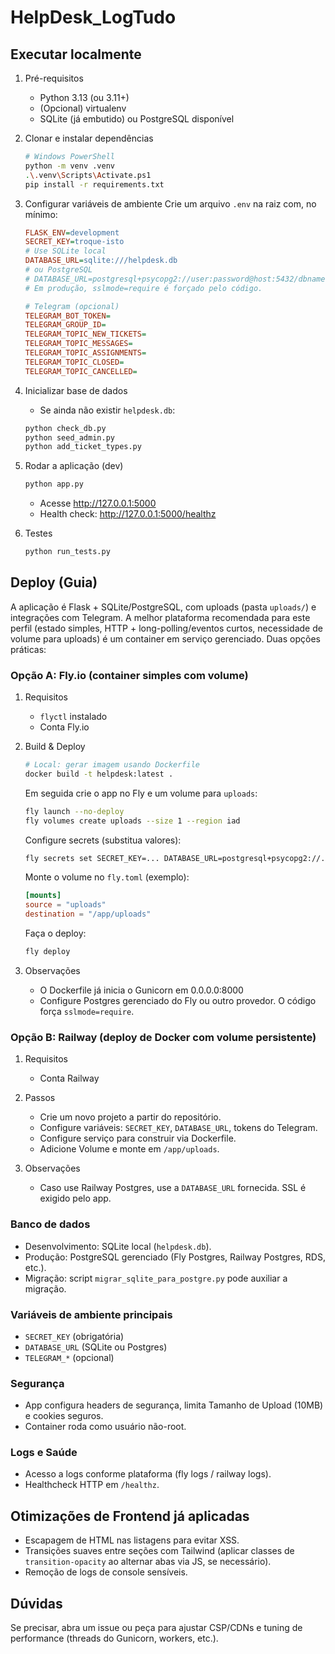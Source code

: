 # HelpDesk_LogTudo

## Executar localmente

1. Pré-requisitos
   - Python 3.13 (ou 3.11+)
   - (Opcional) virtualenv
   - SQLite (já embutido) ou PostgreSQL disponível

2. Clonar e instalar dependências
   ```bash
   # Windows PowerShell
   python -m venv .venv
   .\.venv\Scripts\Activate.ps1
   pip install -r requirements.txt
   ```

3. Configurar variáveis de ambiente
   Crie um arquivo `.env` na raiz com, no mínimo:
   ```ini
   FLASK_ENV=development
   SECRET_KEY=troque-isto
   # Use SQLite local
   DATABASE_URL=sqlite:///helpdesk.db
   # ou PostgreSQL
   # DATABASE_URL=postgresql+psycopg2://user:password@host:5432/dbname
   # Em produção, sslmode=require é forçado pelo código.

   # Telegram (opcional)
   TELEGRAM_BOT_TOKEN=
   TELEGRAM_GROUP_ID=
   TELEGRAM_TOPIC_NEW_TICKETS=
   TELEGRAM_TOPIC_MESSAGES=
   TELEGRAM_TOPIC_ASSIGNMENTS=
   TELEGRAM_TOPIC_CLOSED=
   TELEGRAM_TOPIC_CANCELLED=
   ```

4. Inicializar base de dados
   - Se ainda não existir `helpdesk.db`:
   ```bash
   python check_db.py
   python seed_admin.py
   python add_ticket_types.py
   ```

5. Rodar a aplicação (dev)
   ```bash
   python app.py
   ```
   - Acesse http://127.0.0.1:5000
   - Health check: http://127.0.0.1:5000/healthz

6. Testes
   ```bash
   python run_tests.py
   ```

## Deploy (Guia)

A aplicação é Flask + SQLite/PostgreSQL, com uploads (pasta `uploads/`) e integrações com Telegram. A melhor plataforma recomendada para este perfil (estado simples, HTTP + long-polling/eventos curtos, necessidade de volume para uploads) é um container em serviço gerenciado. Duas opções práticas:

### Opção A: Fly.io (container simples com volume)

1. Requisitos
   - `flyctl` instalado
   - Conta Fly.io

2. Build & Deploy
   ```bash
   # Local: gerar imagem usando Dockerfile
   docker build -t helpdesk:latest .
   ```
   Em seguida crie o app no Fly e um volume para `uploads`:
   ```bash
   fly launch --no-deploy
   fly volumes create uploads --size 1 --region iad
   ```
   Configure secrets (substitua valores):
   ```bash
   fly secrets set SECRET_KEY=... DATABASE_URL=postgresql+psycopg2://... TELEGRAM_BOT_TOKEN=... TELEGRAM_GROUP_ID=...
   ```
   Monte o volume no `fly.toml` (exemplo):
   ```toml
   [mounts]
   source = "uploads"
   destination = "/app/uploads"
   ```
   Faça o deploy:
   ```bash
   fly deploy
   ```

3. Observações
   - O Dockerfile já inicia o Gunicorn em 0.0.0.0:8000
   - Configure Postgres gerenciado do Fly ou outro provedor. O código força `sslmode=require`.

### Opção B: Railway (deploy de Docker com volume persistente)

1. Requisitos
   - Conta Railway

2. Passos
   - Crie um novo projeto a partir do repositório.
   - Configure variáveis: `SECRET_KEY`, `DATABASE_URL`, tokens do Telegram.
   - Configure serviço para construir via Dockerfile.
   - Adicione Volume e monte em `/app/uploads`.

3. Observações
   - Caso use Railway Postgres, use a `DATABASE_URL` fornecida. SSL é exigido pelo app.

### Banco de dados
- Desenvolvimento: SQLite local (`helpdesk.db`).
- Produção: PostgreSQL gerenciado (Fly Postgres, Railway Postgres, RDS, etc.).
- Migração: script `migrar_sqlite_para_postgre.py` pode auxiliar a migração.

### Variáveis de ambiente principais
- `SECRET_KEY` (obrigatória)
- `DATABASE_URL` (SQLite ou Postgres)
- `TELEGRAM_*` (opcional)

### Segurança
- App configura headers de segurança, limita Tamanho de Upload (10MB) e cookies seguros.
- Container roda como usuário não-root.

### Logs e Saúde
- Acesso a logs conforme plataforma (fly logs / railway logs).
- Healthcheck HTTP em `/healthz`.

## Otimizações de Frontend já aplicadas
- Escapagem de HTML nas listagens para evitar XSS.
- Transições suaves entre seções com Tailwind (aplicar classes de `transition-opacity` ao alternar abas via JS, se necessário).
- Remoção de logs de console sensíveis.

## Dúvidas
Se precisar, abra um issue ou peça para ajustar CSP/CDNs e tuning de performance (threads do Gunicorn, workers, etc.).